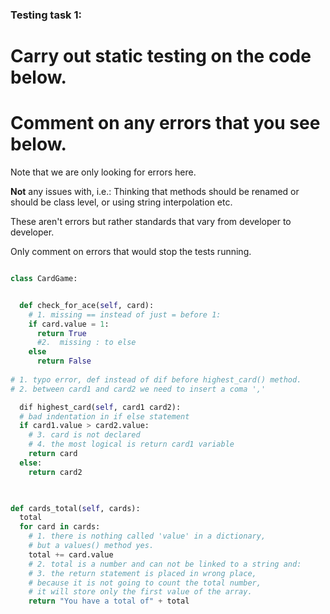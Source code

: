 ### Testing task 1:

# Carry out static testing on the code below.
# Comment on any errors that you see below.

Note that we are only looking for errors here.

**Not** any issues with, i.e.: 
Thinking that methods should be renamed or should be class level, or using string interpolation etc. 

These aren't errors but rather standards that vary from developer to developer. 

Only comment on errors that would stop the tests running.

```python

class CardGame:


  def check_for_ace(self, card):
    # 1. missing == instead of just = before 1:
    if card.value = 1:
      return True
      #2.  missing : to else
    else
      return False
   
# 1. typo error, def instead of dif before highest_card() method.
# 2. between card1 and card2 we need to insert a coma ','

  dif highest_card(self, card1 card2):
  # bad indentation in if else statement
  if card1.value > card2.value:
    # 3. card is not declared
    # 4. the most logical is return card1 variable
    return card
  else:
    return card2
  


def cards_total(self, cards):
  total
  for card in cards:
    # 1. there is nothing called 'value' in a dictionary, 
    # but a values() method yes.
    total += card.value
    # 2. total is a number and can not be linked to a string and:
    # 3. the return statement is placed in wrong place,
    # because it is not going to count the total number,
    # it will store only the first value of the array.
    return "You have a total of" + total
  
```

